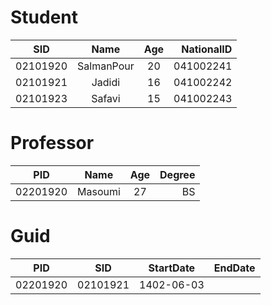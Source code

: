 # Student

| SID      |    Name    | Age | NationalID |
| -------- | :--------: | :-: | ---------: |
| 02101920 | SalmanPour | 20  |  041002241 |
| 02101921 |   Jadidi   | 16  |  041002242 |
| 02101923 |   Safavi   | 15  |  041002243 |

# Professor

| PID      |  Name   | Age | Degree |
| -------- | :-----: | :-: | -----: |
| 02201920 | Masoumi | 27  |     BS |

# Guid

| PID      |   SID    | StartDate  | EndDate |
| -------- | :------: | :--------: | ------: |
| 02201920 | 02101921 | 1402-06-03 |         |
